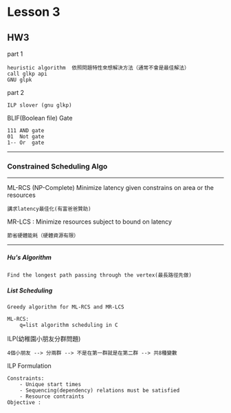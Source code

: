 # Lesson 3
HW3
---
part 1

    heuristic algorithm  依照問題特性來想解決方法（通常不會是最佳解法）
    call glkp api
    GNU glpk
part 2

    ILP slover (gnu glkp)    
BLIF(Boolean file) Gate

    111 AND gate
    01  Not gate
    1-- Or  gate
---

### Constrained Scheduling Algo
---
ML-RCS (NP-Complete)  Minimize latency given constrains on area or the resources
        
    講求latency最佳化(有富爸爸贊助)
MR-LCS :  Minimize resources subject to bound on latency 

    節省硬體能耗（硬體資源有限）

---
##### Hu's Algorithm 
    Find the longest path passing through the vertex(最長路徑先做) 
##### List Scheduling
    Greedy algorithm for ML-RCS and MR-LCS
    
    ML-RCS:
        q=list algorithm scheduling in C
ILP(幼稚園小朋友分群問題)
    
    4個小朋友 --> 分兩群 --> 不是在第一群就是在第二群 --> 共8種變數
ILP Formulation
    
    Constraints:
        - Unique start times
        - Sequencing(dependency) relations must be satisfied
        - Resource contraints
    Objective : 
        

